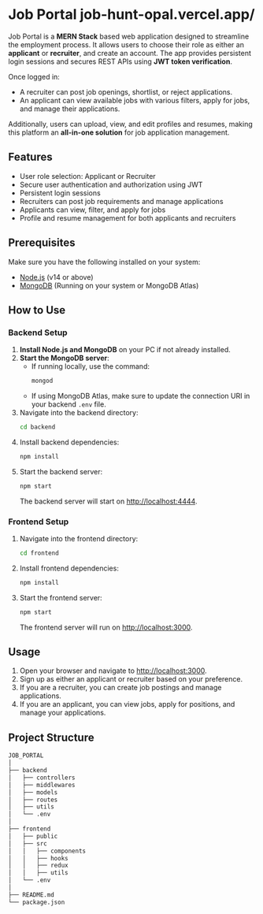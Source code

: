 # Job Portal  job-hunt-opal.vercel.app/

Job Portal is a **MERN Stack** based web application designed to streamline the employment process. It allows users to choose their role as either an **applicant** or **recruiter**, and create an account. The app provides persistent login sessions and secures REST APIs using **JWT token verification**.

Once logged in:
- A recruiter can post job openings, shortlist, or reject applications.
- An applicant can view available jobs with various filters, apply for jobs, and manage their applications.

Additionally, users can upload, view, and edit profiles and resumes, making this platform an **all-in-one solution** for job application management.

## Features
- User role selection: Applicant or Recruiter
- Secure user authentication and authorization using JWT
- Persistent login sessions
- Recruiters can post job requirements and manage applications
- Applicants can view, filter, and apply for jobs
- Profile and resume management for both applicants and recruiters

## Prerequisites

Make sure you have the following installed on your system:

- [Node.js](https://nodejs.org/) (v14 or above)
- [MongoDB](https://www.mongodb.com/) (Running on your system or MongoDB Atlas)

## How to Use

### Backend Setup
1. **Install Node.js and MongoDB** on your PC if not already installed.
2. **Start the MongoDB server**:
    - If running locally, use the command:
      ```bash
      mongod
      ```
    - If using MongoDB Atlas, make sure to update the connection URI in your backend `.env` file.
3. Navigate into the backend directory:
    ```bash
    cd backend
    ```
4. Install backend dependencies:
    ```bash
    npm install
    ```
5. Start the backend server:
    ```bash
    npm start
    ```
    The backend server will start on [http://localhost:4444](http://localhost:3000).

### Frontend Setup
1. Navigate into the frontend directory:
    ```bash
    cd frontend
    ```
2. Install frontend dependencies:
    ```bash
    npm install
    ```
3. Start the frontend server:
    ```bash
    npm start
    ```
    The frontend server will run on [http://localhost:3000](http://localhost:5173).

## Usage

1. Open your browser and navigate to [http://localhost:3000](http://localhost:5173).
2. Sign up as either an applicant or recruiter based on your preference.
3. If you are a recruiter, you can create job postings and manage applications.
4. If you are an applicant, you can view jobs, apply for positions, and manage your applications.

## Project Structure

```bash
JOB_PORTAL
│
├── backend
│   ├── controllers
│   ├── middlewares
│   ├── models
│   ├── routes
│   ├── utils
│   └── .env 
│
├── frontend
│   ├── public
│   ├── src
│   │   ├── components
│   │   ├── hooks
│   │   ├── redux
│   │   ├── utils
│   └── .env 
│
├── README.md 
└── package.json
